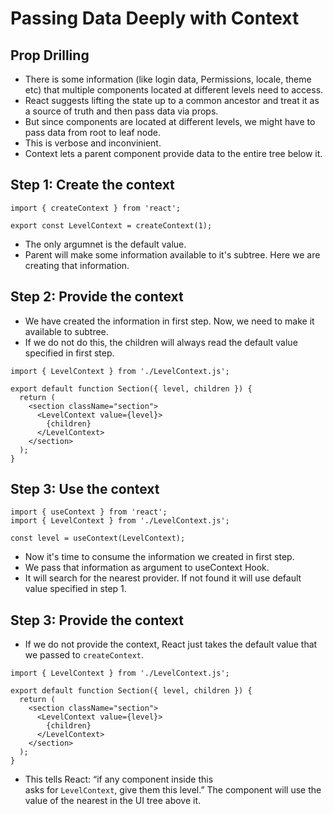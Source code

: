 # Passing Data Deeply with Context

## Prop Drilling

- There is some information (like login data, Permissions, locale, theme etc) that multiple components located at different levels need to access.
- React suggests lifting the state up to a common ancestor and treat it as a source of truth and then pass data via props.
- But since components are located at different levels, we might have to pass data from root to leaf node.
- This is verbose and inconvinient.
- Context lets a parent component provide data to the entire tree below it.


## Step 1: Create the context 

```tsx
import { createContext } from 'react';

export const LevelContext = createContext(1);

```

- The only argumnet is the default value.
- Parent will make some information available to it's subtree. Here we are creating that information.


## Step 2: Provide the context

- We have created the information in first step. Now, we need to make it available to subtree.
- If we do not do this, the children will always read the default value specified in first step.

```tsx
import { LevelContext } from './LevelContext.js';

export default function Section({ level, children }) {
  return (
    <section className="section">
      <LevelContext value={level}>
        {children}
      </LevelContext>
    </section>
  );
}
```


## Step 3: Use the context 

```tsx
import { useContext } from 'react';
import { LevelContext } from './LevelContext.js';

const level = useContext(LevelContext);
```
- Now it's time to consume the information we created in first step.
- We pass that information as argument to useContext Hook.
- It will search for the nearest provider. If not found it will use default value specified in step 1.

## Step 3: Provide the context 

- If we do not provide the context, React just takes the default value that we passed to `createContext`.

```tsx
import { LevelContext } from './LevelContext.js';

export default function Section({ level, children }) {
  return (
    <section className="section">
      <LevelContext value={level}>
        {children}
      </LevelContext>
    </section>
  );
}
```
- This tells React: “if any component inside this <Section> asks for `LevelContext`, give them this level.” The component will use the value of the nearest <LevelContext> in the UI tree above it.
